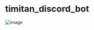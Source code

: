 # timitan_discord_bot

![image](https://github.com/satabie/timitan_discord_bot/assets/74339912/18225c94-1192-4367-8e90-411857630fdb)
